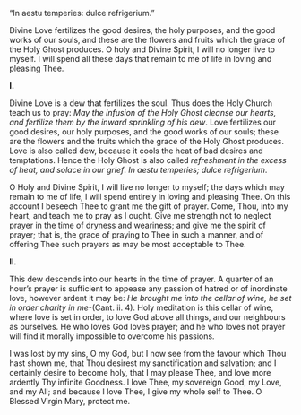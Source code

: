 
“In aestu temperies: dulce refrigerium.”

Divine Love fertilizes the good desires, the holy purposes, and the good works of our souls, and these are the flowers and fruits which the grace of the Holy Ghost produces. O holy and Divine Spirit, I will no longer live to myself. I will spend all these days that remain to me of life in loving and pleasing Thee.

**I.**

Divine Love is a dew that fertilizes the soul. Thus does the Holy Church teach us to pray: _May the infusion of the Holy Ghost cleanse our hearts, and fertilize them by the inward sprinkling of his dew_. Love fertilizes our good desires, our holy purposes, and the good works of our souls; these are the flowers and the fruits which the grace of the Holy Ghost produces. Love is also called dew, because it cools the heat of bad desires and temptations. Hence the Holy Ghost is also called _refreshment in the excess of heat, and solace in our grief_. _In aestu temperies; dulce refrigerium_.

O Holy and Divine Spirit, I will live no longer to myself; the days which may remain to me of life, I will spend entirely in loving and pleasing Thee. On this account I beseech Thee to grant me the gift of prayer. Come, Thou, into my heart, and teach me to pray as I ought. Give me strength not to neglect prayer in the time of dryness and weariness; and give me the spirit of prayer; that is, the grace of praying to Thee in such a manner, and of offering Thee such prayers as may be most acceptable to Thee.

**II.**

This dew descends into our hearts in the time of prayer. A quarter of an hour’s prayer is sufficient to appease any passion of hatred or of inordinate love, however ardent it may be: _He brought me into the cellar of wine, he set in order charity in me_-(Cant. ii. 4). Holy meditation is this cellar of wine, where love is set in order, to love God above all things, and our neighbours as ourselves. He who loves God loves prayer; and he who loves not prayer will find it morally impossible to overcome his passions.

I was lost by my sins, O my God, but I now see from the favour which Thou hast shown me, that Thou desirest my sanctification and salvation; and I certainly desire to become holy, that I may please Thee, and love more ardently Thy infinite Goodness. I love Thee, my sovereign Good, my Love, and my All; and because I love Thee, I give my whole self to Thee. O Blessed Virgin Mary, protect me.

